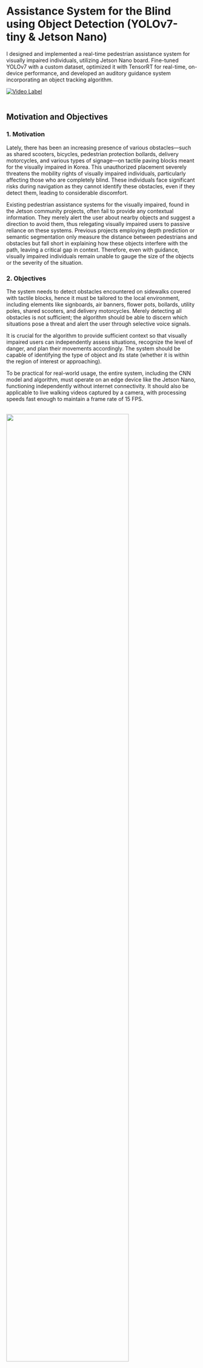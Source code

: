 # Assistance System for the Blind using Object Detection (YOLOv7-tiny & Jetson Nano)
I designed and implemented a real-time pedestrian assistance system for visually impaired individuals,  utilizing Jetson Nano board. Fine-tuned YOLOv7 with a custom dataset, optimized it with TensorRT for real-time, on-device performance, and developed an auditory guidance system incorporating an object tracking algorithm. 
<br/> 

[![Video Label](http://img.youtube.com/vi/tfpMqwRx1tE/0.jpg)](https://youtu.be/tfpMqwRx1tE)
<br/> <br/>
## Motivation and Objectives
### 1. Motivation
Lately, there has been an increasing presence of various obstacles—such as shared scooters, bicycles, pedestrian protection bollards, delivery motorcycles, and various types of signage—on tactile paving blocks meant for the visually impaired in Korea. This unauthorized placement severely threatens the mobility rights of visually impaired individuals, particularly affecting those who are completely blind. These individuals face significant risks during navigation as they cannot identify these obstacles, even if they detect them, leading to considerable discomfort.

Existing pedestrian assistance systems for the visually impaired, found in the Jetson community projects, often fail to provide any contextual information. They merely alert the user about nearby objects and suggest a direction to avoid them, thus relegating visually impaired users to passive reliance on these systems. Previous projects employing depth prediction or semantic segmentation only measure the distance between pedestrians and obstacles but fall short in explaining how these objects interfere with the path, leaving a critical gap in context. Therefore, even with guidance, visually impaired individuals remain unable to gauge the size of the objects or the severity of the situation.

### 2. Objectives
The system needs to detect obstacles encountered on sidewalks covered with tactile blocks, hence it must be tailored to the local environment, including elements like signboards, air banners, flower pots, bollards, utility poles, shared scooters, and delivery motorcycles. Merely detecting all obstacles is not sufficient; the algorithm should be able to discern which situations pose a threat and alert the user through selective voice signals.

It is crucial for the algorithm to provide sufficient context so that visually impaired users can independently assess situations, recognize the level of danger, and plan their movements accordingly. The system should be capable of identifying the type of object and its state (whether it is within the region of interest or approaching).

To be practical for real-world usage, the entire system, including the CNN model and algorithm, must operate on an edge device like the Jetson Nano, functioning independently without internet connectivity. It should also be applicable to live walking videos captured by a camera, with processing speeds fast enough to maintain a frame rate of 15 FPS.

<br/><img width="80%" src="https://github.com/JMHYU/Assistance-System-for-the-Blind-using-Object-Detection/assets/165994759/11ae830f-d86b-45d6-a0de-4c590a7ea47b"/>
<br/> <br/> <br/>

## Technical contributions
### 1. Baseline
a) Transfer Learning YOLOv7-tiny model to make a custom model
- DataSet: https://aihub.or.kr/aihubdata/data/view.do?currMenu=115&topMenu=100&aihubDataSe=realm&dataSetSn=189 <br/>
(This dataset is open to Korean nationals only) <br/>
> - Object classes (subcategory: 'movable objects'): Bicycle, Bus, Car, Carrier, Cat, Dog, Motorcycle, Movable Signage, Person, Scooter, Stroller, Truck, Wheelchair <br/>
> - Object classes (subcategory: 'fixed object objects'): Barricade, Bench, Bollard, Chair, Fire Hydrant, Kiosk, Parking Meter, Pole, Potted Plant, Power Controller, Stop, Table, Traffic Light, Traffic Light Controller, Traffic Sign, Tree Trunk <br/>

- Training: used the official YOLOv7 Github Repository (https://github.com/WongKinYiu/yolov7) <br/>
(Important: Instead of using cfg/training/yolov7-tiny.yaml, use cfg/deploy/yolov7-tiny.yaml while training)
I had to edit the number of class 'nc' from 80 to 29 (the dataset I am using has 29 classes) in yolov7-tiny.yaml
<br/>

b) Building TensorRT Engine on Jetson Nano <br/>
- I converted a YOLOv7-tiny custom model into a TRT engine using the procedure outlined on Github at JetsonYoloV7-TensorRT (https://github.com/mailrocketsystems/JetsonYoloV7-TensorRT).
<br/>

### 2. Assistance Algorithm (Check demo.py)
a) Tracking and Trajectory Algorithm <br/>
- Instead of using OpenCV trackers, I have decided to develop my own tracking algorithm for several reasons. First, OpenCV trackers only use bounding boxes to track objects, which means they lack information about the object's class. Secondly, OpenCV trackers cannot properly adjust the bounding box size as objects move closer to or further from the observer. Because of these limitations, I have created a simple tracking algorithm. It compares two consecutive frames, calculates the Intersection over Union (IoU) of the bounding boxes for the same classes, identifies the highest IoU and its corresponding bounding box, and if the highest IoU exceeds a certain threshold, it maintains the same tracking ID. <br/>


            if w > w_threshold or h > h_threshold:
                highest_iou = 0
                matched_id = None

                for obj_id in object_trajectories:
                    if object_classes.get(obj_id) == obj['class']:
                        iou = calculate_iou([x, y, w, h], object_trajectories[obj_id][-1][2])
                        if iou > highest_iou:
                            highest_iou = iou
                            matched_id = obj_id

                if matched_id is not None and highest_iou > 0.3:
                    obj_id = matched_id
                else:
                    obj_id = len(object_trajectories)
                    object_trajectories[obj_id] = deque(maxlen=trajectory_length)

                obj['id'] = obj_id
                object_classes[obj_id] = obj['class']

                box1 = np.array([x, y, w, h], dtype=np.float32)
                object_trajectories[obj_id].append((get_center(box), w * h, box1))


<br/>b) Approaching Decision Alogorithm <br/>


<br/>c) Within RoI Decision Algorithm <br/>


<br/>Project Presentation Link<br/>(It is in Korean though)<br/>
https://docs.google.com/presentation/d/1ycZrInbY8QWnPFpI34aBm5Wn_WDPIOKC/edit?usp=drive_link&ouid=107835171795359080960&rtpof=true&sd=true
